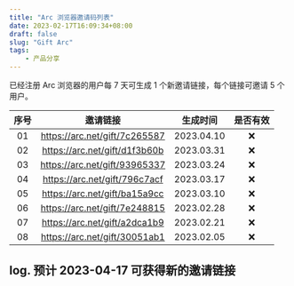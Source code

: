 ```yaml
---
title: "Arc 浏览器邀请码列表"
date: 2023-02-17T16:09:34+08:00
draft: false
slug: "Gift Arc"
tags:
    - 产品分享
---
```


已经注册 Arc 浏览器的用户每 7 天可生成 1 个新邀请链接，每个链接可邀请 5 个用户。

| 序号 |邀请链接 | 生成时间 | 是否有效 |
| :-: | :-: | :-: | :-: |
| 01 | https://arc.net/gift/7c265587 | 2023.04.10 | ❌ |
| 02 | https://arc.net/gift/d1f3b60b | 2023.03.31 | ❌ |
| 03 | https://arc.net/gift/93965337 | 2023.03.24 | ❌ |
| 04 | https://arc.net/gift/796c7acf | 2023.03.17 | ❌ |
| 05 | https://arc.net/gift/ba15a9cc | 2023.03.10 | ❌ |
| 06 | https://arc.net/gift/7e248815 | 2023.02.28 | ❌ |
| 07 | https://arc.net/gift/a2dca1b9 | 2023.02.21 | ❌ |
| 08 | https://arc.net/gift/30051ab1 | 2023.02.05 | ❌ |

## log. 预计 2023-04-17 可获得新的邀请链接


